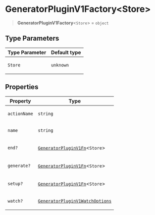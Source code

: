 # GeneratorPluginV1Factory\<Store\>

> **GeneratorPluginV1Factory**\<`Store`\> = `object`

## Type Parameters

<table>
<thead>
<tr>
<th>Type Parameter</th>
<th>Default type</th>
</tr>
</thead>
<tbody>
<tr>
<td>

`Store`

</td>
<td>

`unknown`

</td>
</tr>
</tbody>
</table>

## Properties

<table>
<thead>
<tr>
<th>Property</th>
<th>Type</th>
</tr>
</thead>
<tbody>
<tr>
<td>

<a id="actionname"></a> `actionName`

</td>
<td>

`string`

</td>
</tr>
<tr>
<td>

<a id="name"></a> `name`

</td>
<td>

`string`

</td>
</tr>
<tr>
<td>

<a id="end"></a> `end?`

</td>
<td>

[`GeneratorPluginV1Fn`](GeneratorPluginV1Fn.md)\<`Store`\>

</td>
</tr>
<tr>
<td>

<a id="generate"></a> `generate?`

</td>
<td>

[`GeneratorPluginV1Fn`](GeneratorPluginV1Fn.md)\<`Store`\>

</td>
</tr>
<tr>
<td>

<a id="setup"></a> `setup?`

</td>
<td>

[`GeneratorPluginV1Fn`](GeneratorPluginV1Fn.md)\<`Store`\>

</td>
</tr>
<tr>
<td>

<a id="watch"></a> `watch?`

</td>
<td>

[`GeneratorPluginV1WatchOptions`](GeneratorPluginV1WatchOptions.md)

</td>
</tr>
</tbody>
</table>

